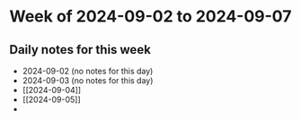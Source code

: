 # Week of 2024-09-02 to 2024-09-07
## Daily notes for this week
- 2024-09-02 (no notes for this day)
- 2024-09-03 (no notes for this day)
- [[2024-09-04]]
- [[2024-09-05]]
- 